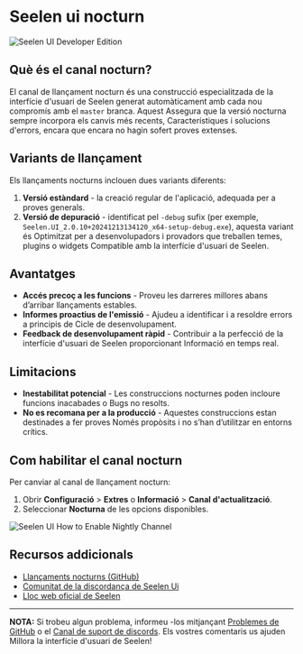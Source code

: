 # Seelen ui nocturn

![Seelen UI Developer Edition](https://github.com/user-attachments/assets/76634b49-7b09-4ef2-9643-e93542309f5d)

## Què és el canal nocturn?

El canal de llançament nocturn és una construcció especialitzada de la
interfície d'usuari de Seelen generat automàticament amb cada nou compromís amb
el `master` branca. Aquest Assegura que la versió nocturna sempre incorpora els
canvis més recents, Característiques i solucions d'errors, encara que encara no
hagin sofert proves extenses.

## Variants de llançament

Els llançaments nocturns inclouen dues variants diferents:

1. **Versió estàndard** - la creació regular de l'aplicació, adequada per a
   proves generals.
2. **Versió de depuració** - identificat pel `-debug` sufix (per exemple,
   `Seelen.UI_2.0.10+20241213134120_x64-setup-debug.exe`), aquesta variant és
   Optimitzat per a desenvolupadors i provadors que treballen temes, plugins o
   widgets Compatible amb la interfície d'usuari de Seelen.

## Avantatges

- **Accés precoç a les funcions** - Proveu les darreres millores abans d’arribar
  llançaments estables.
- **Informes proactius de l'emissió** - Ajudeu a identificar i a resoldre errors
  a principis de Cicle de desenvolupament.
- **Feedback de desenvolupament ràpid** - Contribuir a la perfecció de la
  interfície d'usuari de Seelen proporcionant Informació en temps real.

## Limitacions

- **Inestabilitat potencial** - Les construccions nocturnes poden incloure
  funcions inacabades o Bugs no resolts.
- **No es recomana per a la producció** - Aquestes construccions estan
  destinades a fer proves Només propòsits i no s’han d’utilitzar en entorns
  crítics.

## Com habilitar el canal nocturn

Per canviar al canal de llançament nocturn:

1. Obrir **Configuració** > **Extres** o **Informació** > **Canal
   d'actualització**.
2. Seleccionar **Nocturna** de les opcions disponibles.

![Seelen UI How to Enable Nightly Channel](https://github.com/user-attachments/assets/ae88aeac-98cc-4424-a9e7-fb59740b694e)

## Recursos addicionals

- [Llançaments nocturns (GitHub)](https://github.com/eythaann/Seelen-UI/releases/tag/nightly)
- [Comunitat de la discordança de Seelen Ui](https://discord.gg/ABfASx5ZAJ)
- [Lloc web oficial de Seelen](https://seelen.io)

---

**NOTA:** Si trobeu algun problema, informeu -los mitjançant
[Problemes de GitHub](https://github.com/eythaann/Seelen-UI/issues) o el
[Canal de suport de discords](https://discord.gg/ABfASx5ZAJ). Els vostres
comentaris us ajuden Millora la interfície d'usuari de Seelen!
